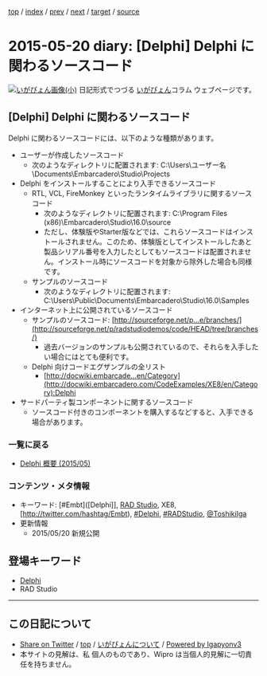 [top](../index.html) 
 / [index](index.html) 
 / [prev](ig150519.html) 
 / [next](ig150523.html) 
 / [target](https://igapyon.github.io/diary/2015/ig150520.html) 
 / [source](https://github.com/igapyon/diary/blob/master/2015/ig150520.src.md) 

2015-05-20 diary: [Delphi] Delphi に関わるソースコード
=====================================================================================================
[![いがぴょん画像(小)](https://igapyon.github.io/diary/images/iga200306s.jpg "いがぴょん")](https://igapyon.github.io/diary/memo/memoigapyon.html) 日記形式でつづる [いがぴょん](https://igapyon.github.io/diary/memo/memoigapyon.html)コラム ウェブページです。

## [Delphi] Delphi に関わるソースコード

Delphi に関わるソースコードには、以下のような種類があります。

* ユーザーが作成したソースコード
  * 次のようなディレクトリに配置されます: C:\Users\ユーザー名\Documents\Embarcadero\Studio\Projects
* Delphi をインストールすることにより入手できるソースコード
  * RTL, VCL, FireMonkey といったランタイムライブラリに関するソースコード
    * 次のようなディレクトリに配置されます: C:\Program Files (x86)\Embarcadero\Studio\16.0\source
    * ただし、体験版やStarter版などでは、これらソースコードはインストールされません。このため、体験版としてインストールしたあと製品シリアル番号を入力したとしてもソースコードは配置されません。インストール時にソースコードを対象から除外した場合も同様です。
  * サンプルのソースコード
    * 次のようなディレクトリに配置されます: C:\Users\Public\Documents\Embarcadero\Studio\16.0\Samples
* インターネット上に公開されているソースコード
  * サンプルのソースコード: [http://sourceforge.net/p...e/branches/](http://sourceforge.net/p/radstudiodemos/code/HEAD/tree/branches/)
    * 過去バージョンのサンプルも公開されているので、それらを入手したい場合にはとても便利です。
  * Delphi 向けコードエグザンプルの全リスト
    * [http://docwiki.embarcade...en/Category](http://docwiki.embarcadero.com/CodeExamples/XE8/en/Category):Delphi
* サードパーティ製コンポーネントに関するソースコード
  * ソースコード付きのコンポーネントを購入するなどすると、入手できる場合があります。



### 一覧に戻る


* [Delphi 概要 (2015/05)](https://igapyon.github.io/diary/2015/ig150511.html)



### コンテンツ・メタ情報


* キーワード: [#Embt]([Delphi]], [RAD Studio](https://www.embarcadero.com/jp/products/rad-studio), XE8, [http://twitter.com/hashtag/Embt), [#Delphi](http://twitter.com/hashtag/Delphi), [#RADStudio](http://twitter.com/hashtag/RADStudio), [@ToshikiIga](http://twitter.com/ToshikiIga)
* 更新情報
  * 2015/05/20 新規公開

## 登場キーワード

* [Delphi](../keyword/delphi.html)
* RAD Studio

----------------------------------------------------------------------------------------------------

## この日記について

* [Share on Twitter](https://twitter.com/intent/tweet?hashtags=igapyon%2Cdiary%2C%E3%81%84%E3%81%8C%E3%81%B4%E3%82%87%E3%82%93%2CDelphi%2CRAD+Studio&text=%5BDelphi%5D+Delphi+%E3%81%AB%E9%96%A2%E3%82%8F%E3%82%8B%E3%82%BD%E3%83%BC%E3%82%B9%E3%82%B3%E3%83%BC%E3%83%89&url=https%3A%2F%2Figapyon.github.io%2Fdiary%2F2015%2Fig150520.html) / [top](../index.html) / [いがぴょんについて](https://igapyon.github.io/diary/memo/memoigapyon.html) / [Powered by Igapyonv3](https://github.com/igapyon/igapyonv3)
* 本サイトの見解は、私 個人のものであり、Wipro は当個人的見解に一切責任を持ちません。 
